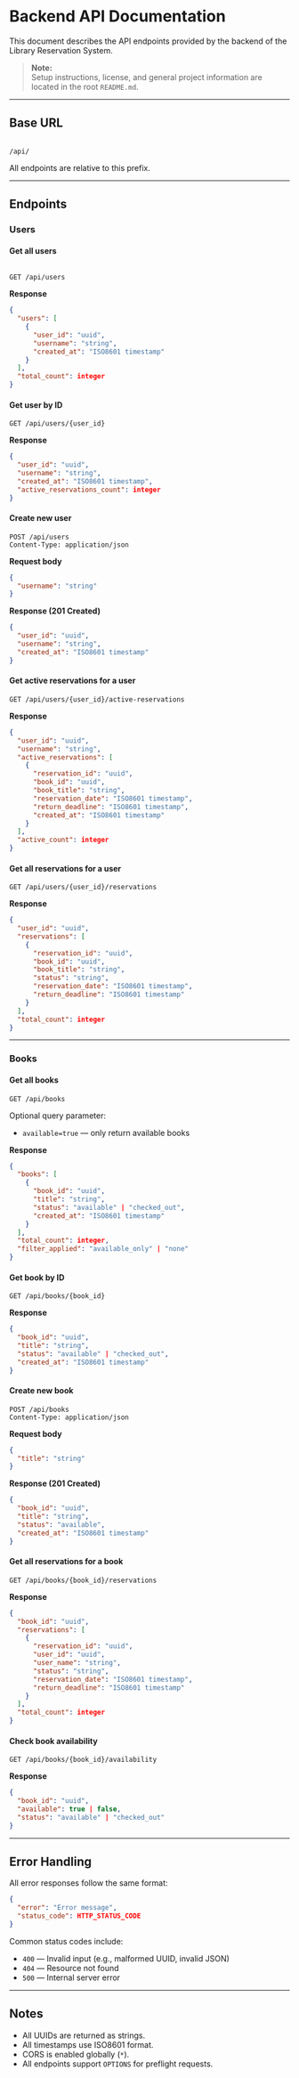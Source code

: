# Backend API Documentation

This document describes the API endpoints provided by the backend of the Library Reservation System.

> **Note:**  
> Setup instructions, license, and general project information are located in the root `README.md`.

---

## Base URL

```

/api/

```

All endpoints are relative to this prefix.

---

## Endpoints

### Users

#### Get all users

```

GET /api/users

````

**Response**
```json
{
  "users": [
    {
      "user_id": "uuid",
      "username": "string",
      "created_at": "ISO8601 timestamp"
    }
  ],
  "total_count": integer
}
````

#### Get user by ID

```
GET /api/users/{user_id}
```

**Response**

```json
{
  "user_id": "uuid",
  "username": "string",
  "created_at": "ISO8601 timestamp",
  "active_reservations_count": integer
}
```

#### Create new user

```
POST /api/users
Content-Type: application/json
```

**Request body**

```json
{
  "username": "string"
}
```

**Response (201 Created)**

```json
{
  "user_id": "uuid",
  "username": "string",
  "created_at": "ISO8601 timestamp"
}
```

#### Get active reservations for a user

```
GET /api/users/{user_id}/active-reservations
```

**Response**

```json
{
  "user_id": "uuid",
  "username": "string",
  "active_reservations": [
    {
      "reservation_id": "uuid",
      "book_id": "uuid",
      "book_title": "string",
      "reservation_date": "ISO8601 timestamp",
      "return_deadline": "ISO8601 timestamp",
      "created_at": "ISO8601 timestamp"
    }
  ],
  "active_count": integer
}
```

#### Get all reservations for a user

```
GET /api/users/{user_id}/reservations
```

**Response**

```json
{
  "user_id": "uuid",
  "reservations": [
    {
      "reservation_id": "uuid",
      "book_id": "uuid",
      "book_title": "string",
      "status": "string",
      "reservation_date": "ISO8601 timestamp",
      "return_deadline": "ISO8601 timestamp"
    }
  ],
  "total_count": integer
}
```

---

### Books

#### Get all books

```
GET /api/books
```

Optional query parameter:

* `available=true` — only return available books

**Response**

```json
{
  "books": [
    {
      "book_id": "uuid",
      "title": "string",
      "status": "available" | "checked_out",
      "created_at": "ISO8601 timestamp"
    }
  ],
  "total_count": integer,
  "filter_applied": "available_only" | "none"
}
```

#### Get book by ID

```
GET /api/books/{book_id}
```

**Response**

```json
{
  "book_id": "uuid",
  "title": "string",
  "status": "available" | "checked_out",
  "created_at": "ISO8601 timestamp"
}
```

#### Create new book

```
POST /api/books
Content-Type: application/json
```

**Request body**

```json
{
  "title": "string"
}
```

**Response (201 Created)**

```json
{
  "book_id": "uuid",
  "title": "string",
  "status": "available",
  "created_at": "ISO8601 timestamp"
}
```

#### Get all reservations for a book

```
GET /api/books/{book_id}/reservations
```

**Response**

```json
{
  "book_id": "uuid",
  "reservations": [
    {
      "reservation_id": "uuid",
      "user_id": "uuid",
      "user_name": "string",
      "status": "string",
      "reservation_date": "ISO8601 timestamp",
      "return_deadline": "ISO8601 timestamp"
    }
  ],
  "total_count": integer
}
```

#### Check book availability

```
GET /api/books/{book_id}/availability
```

**Response**

```json
{
  "book_id": "uuid",
  "available": true | false,
  "status": "available" | "checked_out"
}
```

---

## Error Handling

All error responses follow the same format:

```json
{
  "error": "Error message",
  "status_code": HTTP_STATUS_CODE
}
```

Common status codes include:

* `400` — Invalid input (e.g., malformed UUID, invalid JSON)
* `404` — Resource not found
* `500` — Internal server error

---

## Notes

* All UUIDs are returned as strings.
* All timestamps use ISO8601 format.
* CORS is enabled globally (`*`).
* All endpoints support `OPTIONS` for preflight requests.
